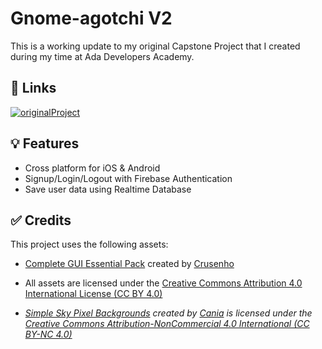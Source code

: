
# Gnome-agotchi V2

This is a working update to my original Capstone Project that I created during my time at Ada Developers Academy.



## 🔗 Links

[![originalProject](https://img.shields.io/badge/original_project-100000?style=for-the-badge&logo=github&logoColor=white)](https://github.com/lopezsteffanie/Gnome-agotchi)

## 💡 Features

- Cross platform for iOS & Android
- Signup/Login/Logout with Firebase Authentication
- Save user data using Realtime Database

## ✅ Credits

This project uses the following assets:
- [Complete GUI Essential Pack](https://crusenho.itch.io/complete-gui-essential-pack) created by [Crusenho](https://crusenho.itch.io/)
- All assets are licensed under the [Creative Commons Attribution 4.0 International License (CC BY 4.0)](https://creativecommons.org/licenses/by/4.0/)

- *[Simple Sky Pixel Backgrounds](https://caniaeast.itch.io/simple-sky-pixel-backgrounds) created by [Cania](https://caniaeast.itch.io/) is licensed under the [Creative Commons Attribution-NonCommercial 4.0 International (CC BY-NC 4.0)](https://creativecommons.org/licenses/by-nc/4.0/)*

